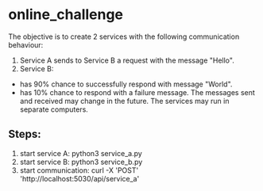 # online_challenge

The objective is to create 2 services with the following communication behaviour:
1. Service A sends to Service B a request with the message "Hello".
2. Service B:
  - has 90% chance to successfully respond with message "World".
  - has 10% chance to respond with a failure message.
The messages sent and received may change in the future.
The services may run in separate computers.

## Steps:
1. start service A: python3 service_a.py
2. start service B: python3 service_b.py
3. start communication: curl -X 'POST' 'http://localhost:5030/api/service_a'
